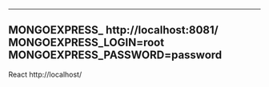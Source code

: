 -------------------------------------
MONGOEXPRESS_  http://localhost:8081/    
MONGOEXPRESS_LOGIN=root
MONGOEXPRESS_PASSWORD=password
------------------------------------
React
http://localhost/
